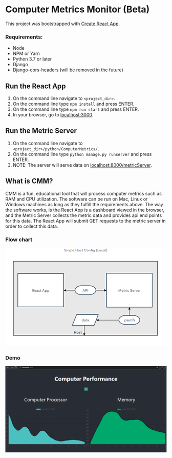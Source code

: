 # Computer Metrics Monitor (Beta)

This project was bootstrapped with [Create React App](https://github.com/facebook/create-react-app).

### Requirements:
<ul>
 <li>Node</li>
 <li>NPM or Yarn</li>
 <li>Python 3.7 or later</li>
 <li>Django</li>
 <li>Django-cors-headers (will be removed in the future)</li>
</ul>

## Run the React App
1. On the command line navigate to `<project_dir>`.
2. On the command line type `npm install` and press ENTER.
3. On the command line type `npm run start` and press ENTER.
4. In your browser, go to <a href="http:localhost:3000">localhost:3000</a>.

## Run the Metric Server
1. On the command line navigate to `<project_dir>/python/ComputerMetrics/`.
2. On the command line type `python manage.py runserver` and press ENTER.
3. NOTE: The server will serve data on <a href="http:localhost:8000/metricServer">localhost:8000/metricServer</a>.

## What is CMM?
CMM is a fun, educational tool that will process computer metrics such as RAM and CPU utilization. The software can be run on Mac, Linux or Windows machines as long as they fulfill the requirements above. The way the software works, is the React App is a dashboard viewed in the browser, and the Metric Server collects the metric data and provides api end points for this data. The React App will submit GET requests to the metric server in order to collect this data.

### Flow chart
<img src="https://github.com/enablex3/cmm/blob/main/singleHostChart.PNG" alt="singlehostchart.png"/>

### Demo

<img src="https://github.com/enablex3/cmm/blob/main/Demo.PNG" alt="demo.png"/>
